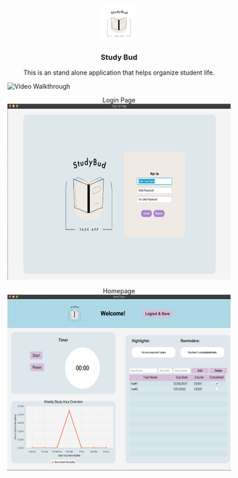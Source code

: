 <!--
*** Thanks for checking out the Best-README-Template. If you have a suggestion
*** that would make this better, please fork the repo and create a pull request
*** or simply open an issue with the tag "enhancement".
*** Thanks again! Now go create something AMAZING! :D
***
***
***
*** To avoid retyping too much info. Do a search and replace for the following:
*** github_username, repo_name, twitter_handle, email, project_title, project_description
-->



<!-- PROJECT SHIELDS -->
<!--
*** I'm using markdown "reference style" links for readability.
*** Reference links are enclosed in brackets [ ] instead of parentheses ( ).
*** See the bottom of this document for the declaration of the reference variables
*** for contributors-url, forks-url, etc. This is an optional, concise syntax you may use.
*** https://www.markdownguide.org/basic-syntax/#reference-style-links
-->

<p align="center">
  <a href="https://github.com/Zuberbuhler/CS151_Team2_TermProject">
    <img src="Resources/logoTransparentSmall.png" alt="sign in" width="80" height="80">
  </a>
  
  

  <h3 align="center">Study Bud</h3>

  <p align="center">
    This is an stand alone application that helps organize student life.
  </p>
  
  <img src='./studyBud_VideoWalkthrough.gif' title='Video Walkthrough' width='' alt='Video Walkthrough' />

  
  <p align="center">
    Login Page
   <br />
    <a href="https://github.com/Zuberbuhler/CS151_Team2_TermProject">
      <img src="Resources/registration.png" alt="login page" width="686" height="396">
    </a>
  </p>
  <p align="center">
    Homepage
   <br />
    <a href="https://github.com/Zuberbuhler/CS151_Team2_TermProject">
      <img src="Resources/homepage.png" alt="homepage" width="686" height="396">
    </a>
  </p>
</p>

